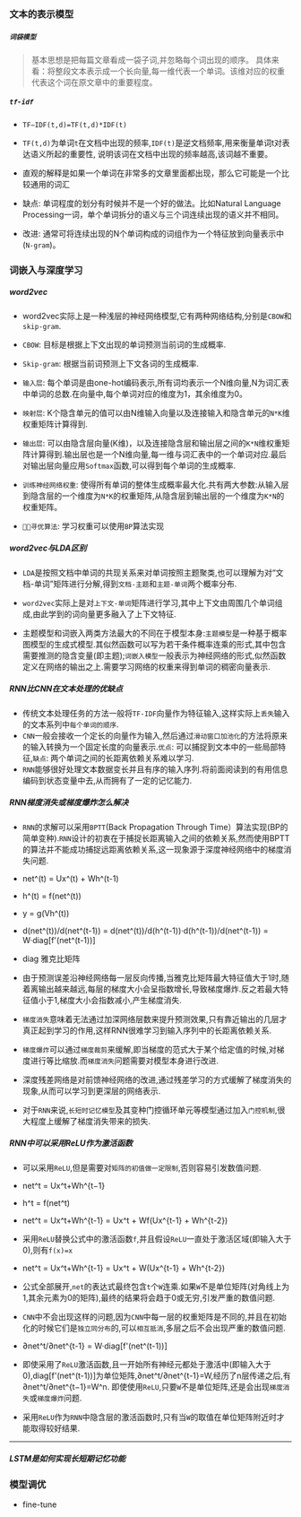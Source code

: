 ### 文本的表示模型
##### `词袋模型`
> 基本思想是把每篇文章看成一袋子词,并忽略每个词出现的顺序。
> 具体来看：将整段文本表示成一个长向量,每一维代表一个单词。该维对应的权重代表这个词在原文章中的重要程度。

##### `tf-idf`
- `TF−IDF(t,d)=TF(t,d)*IDF(t)`

- `TF(t,d)`为单词`t`在文档中出现的频率,`IDF(t)`是逆文档频率,用来衡量单词t对表达语义所起的重要性, 说明该词在文档中出现的频率越高,该词越不重要。
- 直观的解释是如果一个单词在非常多的文章里面都出现，那么它可能是一个比较通用的词汇
- 缺点: 单词程度的划分有时候并不是一个好的做法。比如Natural Language Processing一词，单个单词拆分的语义与三个词连续出现的语义并不相同。

- 改进: 通常可将连续出现的N个单词构成的词组作为一个特征放到向量表示中(`N-gram`)。


### 词嵌入与深度学习
##### word2vec
- word2vec实际上是一种浅层的神经网络模型,它有两种网络结构,分别是`CBOW`和`skip-gram`.
- `CBOW`: 目标是根据上下文出现的单词预测当前词的生成概率.

- `Skip-gram`: 根据当前词预测上下文各词的生成概率.

- `输入层`: 每个单词是由one-hot编码表示,所有词均表示一个N维向量,N为词汇表中单词的总数.在向量中,每个单词对应的维度为1，其余维度为0。

- `映射层`: K个隐含单元的值可以由N维输入向量以及连接输入和隐含单元的`N*K`维权重矩阵计算得到.

- `输出层`: 可以由隐含层向量(K维)，以及连接隐含层和输出层之间的`K*N`维权重矩阵计算得到.输出层也是一个N维向量,每一维与词汇表中的一个单词对应.最后对输出层向量应用`Softmax`函数,可以得到每个单词的生成概率.

- `训练神经网络权重`: 使得所有单词的整体生成概率最大化.共有两大参数:从输入层到隐含层的一个维度为`N*K`的权重矩阵,从隐含层到输出层的一个维度为`K*N`的权重矩阵。

- `寻优算法`: 学习权重可以使用`BP`算法实现

##### word2vec与LDA区别
- `LDA`是按照文档中单词的共现关系来对单词按照主题聚类,也可以理解为对“文档-单词”矩阵进行分解,得到`文档-主题`和`主题-单词`两个概率分布.
- `word2vec`实际上是对`上下文-单词`矩阵进行学习,其中上下文由周围几个单词组成,由此学到的词向量更多融入了上下文特征.

- 主题模型和词嵌入两类方法最大的不同在于模型本身:`主题模型`是一种基于概率图模型的生成式模型.其似然函数可以写为若干条件概率连乘的形式,其中包含需要推测的隐含变量(即主题);`词嵌入模型`一般表示为神经网络的形式,似然函数定义在网络的输出之上.需要学习网络的权重来得到单词的稠密向量表示.

##### RNN比CNN在文本处理的优缺点
- 传统文本处理任务的方法一般将`TF-IDF`向量作为特征输入,这样实际上`丢失`输入的文本系列中`每个单词的顺序`.
- `CNN`一般会接收一个定长的向量作为输入,然后通过`滑动窗口加池化`的方法将原来的输入转换为一个固定长度的向量表示.`优点`: 可以捕捉到文本中的一些局部特征,`缺点`: 两个单词之间的长距离依赖关系难以学习.
- `RNN`能够很好处理文本数据变长并且有序的输入序列.将前面阅读到的有用信息编码到状态变量中去,从而拥有了一定的记忆能力.

##### RNN梯度消失或梯度爆炸怎么解决

- `RNN`的求解可以采用`BPTT`(Back Propagation Through Time）算法实现(BP的简单变种).`RNN`设计的初衷在于捕捉长距离输入之间的依赖关系,然而使用BPTT的算法并不能成功捕捉远距离依赖关系,这一现象源于深度神经网络中的梯度消失问题.

- net^(t) = Ux^(t) + Wh^(t-1)
- h^(t) =  f(net^(t))
- y = g(Vh^(t))
- d(net^(t))/d(net^(t-1)) = d(net^(t))/d(h^(t-1))·d(h^(t-1))/d(net^(t-1)) = W·diag[f'(net^(t-1))]
- diag 雅克比矩阵
- 由于预测误差沿神经网络每一层反向传播,当雅克比矩阵最大特征值大于1时,随着离输出越来越远,每层的梯度大小会呈指数增长,导致梯度爆炸.反之若最大特征值小于1,梯度大小会指数减小,产生梯度消失.
- `梯度消失`意味着无法通过加深网络层数来提升预测效果,只有靠近输出的几层才真正起到学习的作用,这样RNN很难学习到输入序列中的长距离依赖关系.
- `梯度爆炸`可以通过`梯度裁剪`来缓解,即当梯度的范式大于某个给定值的时候,对梯度进行等比缩放.而`梯度消失`问题需要对模型本身进行改进.
- 深度残差网络是对前馈神经网络的改进,通过残差学习的方式缓解了梯度消失的现象,从而可以学习到更深层的网络表示.
- 对于`RNN`来说,`长短时记忆模型`及其变种门控循环单元等模型通过加入`门控机制`,很大程度上缓解了梯度消失带来的损失.


##### RNN中可以采用ReLU作为激活函数
- 可以采用`ReLU`,但是需要对`矩阵的初值做一定限制`,否则容易引发数值问题.
- net^t = Ux^t+Wh^{t−1}
- h^t = f(net^t)
- net^t = Ux^t+Wh^{t-1} = Ux^t + Wf(Ux^{t-1} + Wh^{t-2})
- 采用`ReLU`替换公式中的激活函数`f`,并且假设`ReLU`一直处于激活区域(即输入大于0),则有`f(x)=x`
- net^t = Ux^t+Wh^{t-1} = Ux^t + W(Ux^{t-1} + Wh^{t-2})
- 公式全部展开,`net`的表达式最终包含`t`个`W`连乘.如果`W`不是单位矩阵(对角线上为1,其余元素为0的矩阵),最终的结果将会趋于0或无穷,引发严重的数值问题.
- `CNN`中不会出现这样的问题,因为`CNN`中每一层的权重矩阵是不同的,并且在初始化的时候它们是`独立同分布`的,可以`相互抵消`,多层之后不会出现严重的数值问题.

- ∂net^t/∂net^{t-1} = W·diag[f'(net^(t-1))]
- 即使采用了`ReLU`激活函数,且一开始所有神经元都处于激活中(即输入大于0),diag[f'(net^(t-1))]为单位矩阵,∂net^t/∂net^{t-1}=W,经历了n层传递之后,有∂net^t/∂net^{t−1}=W^n. 即使使用`ReLU`,只要`W`不是单位矩阵,还是会出现`梯度消失`或`梯度爆炸`问题.

- 采用`ReLU`作为`RNN`中隐含层的激活函数时,只有当`W`的取值在单位矩阵附近时才能取得较好结果.
---

##### LSTM是如何实现长短期记忆功能


### 模型调优
- fine-tune
